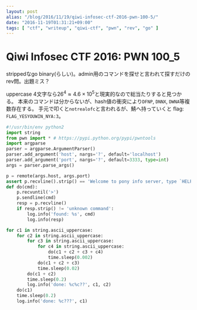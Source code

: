 ```yaml
---
layout: post
alias: "/blog/2016/11/19/qiwi-infosec-ctf-2016-pwn-100-5/"
date: "2016-11-19T01:31:21+09:00"
tags: [ "ctf", "writeup", "qiwi-ctf", "pwn", "rev", "go" ]
---
```


# Qiwi Infosec CTF 2016: PWN 100_5

strippedなgo binary(らしい)。admin用のコマンドを探せと言われて探すだけのrev問。出題ミス？

uppercase $4$文字なら$26^4 \approx 4.6 \times 10^5$と現実的なので総当たりすると見つかる。
本来のコマンドは分からないが、hash値の衝突により`DFNP`, `DNNX`, `DWNA`等複数存在する。
手元で叩くと`notrealofc`と言われるが、鯖へ持っていくと flag: `FLAG_YESYOUWIN_NYA:3`。

``` python
#!/usr/bin/env python2
import string
from pwn import * # https://pypi.python.org/pypi/pwntools
import argparse
parser = argparse.ArgumentParser()
parser.add_argument('host', nargs='?', default='localhost')
parser.add_argument('port', nargs='?', default=3333, type=int)
args = parser.parse_args()

p = remote(args.host, args.port)
assert p.recvline().strip() == 'Welcome to pony info server, type `HELP` to list all available cmds'
def do(cmd):
    p.recvuntil('>')
    p.sendline(cmd)
    resp = p.recvline()
    if resp.strip() != 'unknown command':
        log.info('found: %s', cmd)
        log.info(resp)

for c1 in string.ascii_uppercase:
    for c2 in string.ascii_uppercase:
        for c3 in string.ascii_uppercase:
            for c4 in string.ascii_uppercase:
                do(c1 + c2 + c3 + c4)
                time.sleep(0.002)
            do(c1 + c2 + c3)
            time.sleep(0.02)
        do(c1 + c2)
        time.sleep(0.2)
        log.info('done: %c%c??', c1, c2)
    do(c1)
    time.sleep(0.2)
    log.info('done: %c???', c1)
```
